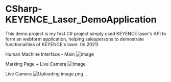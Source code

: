 # CSharp-KEYENCE_Laser_DemoApplication
This demo project is my first C# project simply used KEYENCE laser's API to form an webform application, helping salespersons to demostrate functionalities of KEYENCE's laser. (In 2021)


Human Machine Interface - Main 
![image](https://github.com/peggydbc1217/CSharp-KEYENCE_Laser_DemoApplication/assets/42536652/0b07c16c-4f7b-41aa-ac40-2c176eeeb7f8)

Marking Page + Live Camera
![image](https://github.com/peggydbc1217/CSharp-KEYENCE_Laser_DemoApplication/assets/42536652/68df506a-b21b-45bf-85db-0e0278c8aedc)

Live Camera
![Uploading image.png…]()







